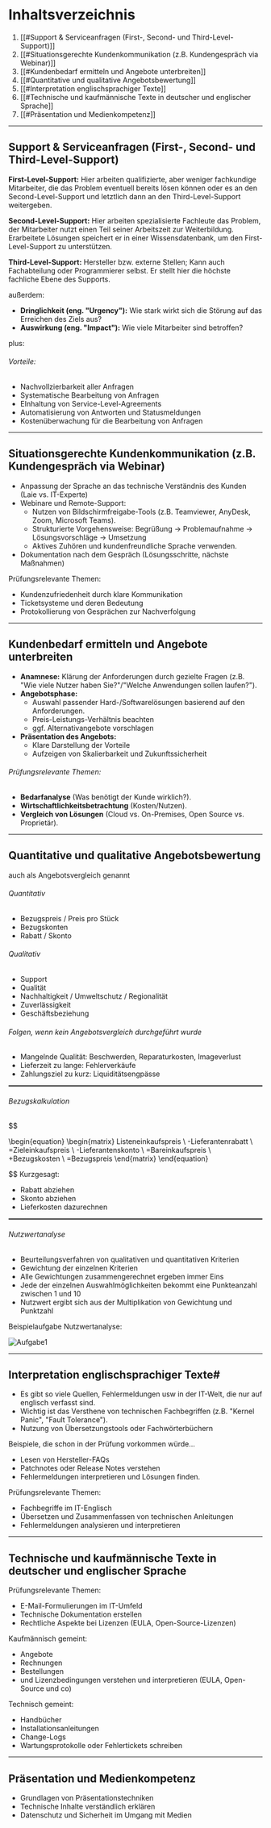 # Inhaltsverzeichnis

1. [[#Support & Serviceanfragen (First-, Second- und Third-Level-Support)]] 
2. [[#Situationsgerechte Kundenkommunikation (z.B. Kundengespräch via Webinar)]] 
3. [[#Kundenbedarf ermitteln und Angebote unterbreiten]] 
4. [[#Quantitative und qualitative Angebotsbewertung]] 
5. [[#Interpretation englischsprachiger Texte]] 
6. [[#Technische und kaufmännische Texte in deutscher und englischer Sprache]] 
7. [[#Präsentation und Medienkompetenz]] 

---

## Support & Serviceanfragen (First-, Second- und Third-Level-Support)

**First-Level-Support:** Hier arbeiten qualifizierte, aber weniger fachkundige Mitarbeiter, die das Problem eventuell bereits lösen können oder es an den Second-Level-Support und letztlich dann an den Third-Level-Support weitergeben.

**Second-Level-Support:** Hier arbeiten spezialisierte Fachleute das Problem, der Mitarbeiter nutzt einen Teil seiner Arbeitszeit zur Weiterbildung. Erarbeitete Lösungen speichert er in einer Wissensdatenbank, um den First-Level-Support zu unterstützen.

**Third-Level-Support:** Hersteller bzw. externe Stellen; Kann auch Fachabteilung oder Programmierer selbst. Er stellt hier die höchste fachliche Ebene des Supports.

außerdem:

- **Dringlichkeit (eng. "Urgency"):** Wie stark wirkt sich die Störung auf das Erreichen des Ziels aus?
- **Auswirkung (eng. "Impact"):** Wie viele Mitarbeiter sind betroffen?

plus:

###### Vorteile:
- Nachvollzierbarkeit aller Anfragen
- Systematische Bearbeitung von Anfragen
- EInhaltung von Service-Level-Agreements
- Automatisierung von Antworten und Statusmeldungen
- Kostenüberwachung für die Bearbeitung von Anfragen



---

## Situationsgerechte Kundenkommunikation (z.B. Kundengespräch via Webinar)


- Anpassung der Sprache an das technische Verständnis des Kunden (Laie vs. IT-Experte)
- Webinare und Remote-Support:
	- Nutzen von Bildschirmfreigabe-Tools (z.B. Teamviewer, AnyDesk, Zoom, Microsoft Teams).
	- Strukturierte Vorgehensweise: Begrüßung -> Problemaufnahme -> Lösungsvorschläge -> Umsetzung
	- Aktives Zuhören und kundenfreundliche Sprache verwenden.
- Dokumentation nach dem Gespräch (Lösungsschritte, nächste Maßnahmen)

Prüfungsrelevante Themen:
- Kundenzufriedenheit durch klare Kommunikation
- Ticketsysteme und deren Bedeutung
- Protokollierung von Gesprächen zur Nachverfolgung





---

## Kundenbedarf ermitteln und Angebote unterbreiten

- **Anamnese:** Klärung der Anforderungen durch gezielte Fragen (z.B. "Wie viele Nutzer haben Sie?"/"Welche Anwendungen sollen laufen?").
- **Angebotsphase:**
	- Auswahl passender Hard-/Softwarelösungen basierend auf den Anforderungen.
	- Preis-Leistungs-Verhältnis beachten
	- ggf. Alternativangebote vorschlagen
- **Präsentation des Angebots:**
	- Klare Darstellung der Vorteile
	- Aufzeigen von Skalierbarkeit und Zukunftssicherheit

###### Prüfungsrelevante Themen:
- **Bedarfanalyse** (Was benötigt der Kunde wirklich?).
- **Wirtschaftlichkeitsbetrachtung** (Kosten/Nutzen).
- **Vergleich von Lösungen** (Cloud vs. On-Premises, Open Source vs. Proprietär).







----

## Quantitative und qualitative Angebotsbewertung

auch als Angebotsvergleich genannt

###### Quantitativ
- Bezugspreis / Preis pro Stück
- Bezugskonten
- Rabatt / Skonto

###### Qualitativ
- Support
- Qualität
- Nachhaltigkeit / Umweltschutz / Regionalität
- Zuverlässigkeit
- Geschäftsbeziehung

###### Folgen, wenn kein Angebotsvergleich durchgeführt wurde
- Mangelnde Qualität: Beschwerden, Reparaturkosten, Imageverlust
- Lieferzeit zu lange: Fehlerverkäufe
- Zahlungsziel zu kurz: Liquiditätsengpässe



<hr style="border: 1px solid gray">

###### Bezugskalkulation
$$

\begin{equation}
\begin{matrix}
    Listeneinkaufspreis \\ 
    -Lieferantenrabatt \\ 
    =Zieleinkaufspreis \\
    -Lieferantenskonto \\
    =Bareinkaufspreis \\
    +Bezugskosten \\
    =Bezugspreis
\end{matrix}
\end{equation}

$$
Kurzgesagt:
- Rabatt abziehen
- Skonto abziehen
- Lieferkosten dazurechnen


<hr style="border: 1px solid gray">

###### Nutzwertanalyse
- Beurteilungsverfahren von qualitativen und quantitativen Kriterien
- Gewichtung der einzelnen Kriterien
- Alle Gewichtungen zusammengerechnet ergeben immer Eins
- Jede der einzelnen Auswahlmöglichkeiten bekommt eine Punkteanzahl zwischen 1 und 10
- Nutzwert ergibt sich aus der Multiplikation von Gewichtung und Punktzahl

Beispielaufgabe Nutzwertanalyse:

![Aufgabe1](media/aufgabe1.png)







---

## Interpretation englischsprachiger Texte#

- Es gibt so viele Quellen, Fehlermeldungen usw in der IT-Welt, die nur auf englisch verfasst sind.
- Wichtig ist das Versthene von technischen Fachbegriffen (z.B. "Kernel Panic", "Fault Tolerance").
- Nutzung von Übersetzungstools oder Fachwörterbüchern

Beispiele, die schon in der Prüfung vorkommen würde...
- Lesen von Hersteller-FAQs
- Patchnotes oder Release Notes verstehen
- Fehlermeldungen interpretieren und Lösungen finden.


Prüfungsrelevante Themen:
- Fachbegriffe im IT-Englisch
- Übersetzen und Zusammenfassen von technischen Anleitungen
- Fehlermeldungen analysieren und interpretieren




---

## Technische und kaufmännische Texte in deutscher und englischer Sprache


Prüfungsrelevante Themen:
- E-Mail-Formulierungen im IT-Umfeld
- Technische Dokumentation erstellen
- Rechtliche Aspekte bei Lizenzen (EULA, Open-Source-Lizenzen)

Kaufmännisch gemeint:
- Angebote
- Rechnungen
- Bestellungen
- und Lizenzbedingungen verstehen und interpretieren (EULA, Open-Source und co)

Technisch gemeint:
- Handbücher 
- Installationsanleitungen
- Change-Logs
- Wartungsprotokolle oder Fehlertickets schreiben




---

## Präsentation und Medienkompetenz

- Grundlagen von Präsentationstechniken
- Technische Inhalte verständlich erklären
- Datenschutz und Sicherheit im Umgang mit Medien

